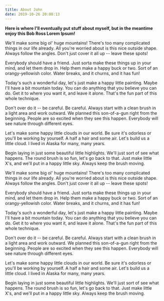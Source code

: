 ```yaml
---
title: About John
date: 2019-10-26 20:00:13
---
```


**Here is where I'll eventually put stuff about myself, but in the meantime enjoy this Bob Ross Lorem Ipsum!**

We'll make some big ol' huge mountains! There's too many complicated things in our life already. All you're worried about is this nice outside shape. Always follow the angles. Don't just cover it all up -- leave these spots!

Everybody should have a friend. Just sorta make these things up in your mind, and let them drop in. Help them make a happy buck or two. Sort of an orangy-yellowish color. Water breaks, and it churns, and it has fun!

Today's such a wonderful day, let's just make a happy little painting. Maybe I'll have a bit mountain today. You can do anything that you believe you can do. Get it to where you want it, and leave it alone. That's the fun part of this whole technique.

Don't over do it -- be careful. Be careful. Always start with a clean brush in a light area and work outward. We planned this son-of-a-gun right from the beginning. People are so excited when they see this happen. Everybody will see nature through different eyes.

Let's make some happy little clouds in our world. Be sure it's odorless or you'll be working by yourself. A half a hair and some air. Let's build us a little cloud. I lived in Alaska for many, many years.

Begin laying in just some beautiful little highlights. We'll just sort of see what happens. The round brush is so fun, let's go back to that. Just make little X's, and we'll put in a happy little sky. Always keep the brush moving.

We'll make some big ol' huge mountains! There's too many complicated things in our life already. All you're worried about is this nice outside shape. Always follow the angles. Don't just cover it all up -- leave these spots!

Everybody should have a friend. Just sorta make these things up in your mind, and let them drop in. Help them make a happy buck or two. Sort of an orangy-yellowish color. Water breaks, and it churns, and it has fun!

Today's such a wonderful day, let's just make a happy little painting. Maybe I'll have a bit mountain today. You can do anything that you believe you can do. Get it to where you want it, and leave it alone. That's the fun part of this whole technique.

Don't over do it -- be careful. Be careful. Always start with a clean brush in a light area and work outward. We planned this son-of-a-gun right from the beginning. People are so excited when they see this happen. Everybody will see nature through different eyes.

Let's make some happy little clouds in our world. Be sure it's odorless or you'll be working by yourself. A half a hair and some air. Let's build us a little cloud. I lived in Alaska for many, many years.

Begin laying in just some beautiful little highlights. We'll just sort of see what happens. The round brush is so fun, let's go back to that. Just make little X's, and we'll put in a happy little sky. Always keep the brush moving.

